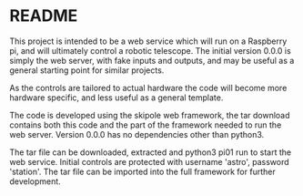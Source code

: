 # README #

This project is intended to be a web service which will run on a Raspberry pi, and will ultimately control a robotic telescope. The initial version 0.0.0 is simply the web server, with fake inputs and outputs, and may be useful as a general starting point for similar projects.

As the controls are tailored to actual hardware the code will become more hardware specific, and less useful as a general template.

The code is developed using the skipole web framework, the tar download contains both this code and the part of the framework needed to run the web server. Version 0.0.0 has no dependencies other than python3.

The tar file can be downloaded, extracted and python3 pi01 run to start the web service.  Initial controls are protected with username 'astro', password 'station'. The tar file can be imported into the full framework for further development.